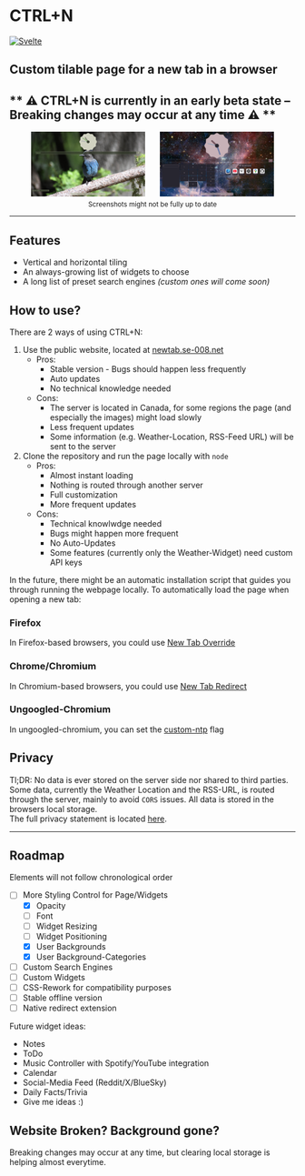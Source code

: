 # CTRL+N

[![Svelte](https://img.shields.io/badge/Svelte-%23f1413d.svg?logo=svelte&logoColor=white)](#)

## Custom tilable page for a new tab in a browser

## ** ⚠️ CTRL+N is currently in an early beta state – Breaking changes may occur at any time ⚠️ **

<div style="display: flex; flex-direction: row; justify-content: center; gap: 5%;">
	<img width="40%" title="Screenshot_Bird_Light" src="screenshots/Bird_Light.png" />
	<img width="40%" title="Screenshot_Space_Full" src="screenshots/Space_Full.png" />
</div>
<center><sub>Screenshots might not be fully up to date</sub></center>

---

## Features

- Vertical and horizontal tiling
- An always-growing list of widgets to choose
- A long list of preset search engines _(custom ones will come soon)_

## How to use?

There are 2 ways of using CTRL+N:

1. Use the public website, located at [newtab.se-008.net](https://newtab.se-008.net)
   - Pros:
	 - Stable version - Bugs should happen less frequently
	 - Auto updates
	 - No technical knowledge needed
   - Cons:
	 - The server is located in Canada, for some regions the page (and especially the images) might load slowly
	 - Less frequent updates
	 - Some information (e.g. Weather-Location, RSS-Feed URL) will be sent to the server
2. Clone the repository and run the page locally with `node`
   - Pros:
	 - Almost instant loading
	 - Nothing is routed through another server
	 - Full customization
	 - More frequent updates
   - Cons:
	 - Technical knowlwdge needed
	 - Bugs might happen more frequent
	 - No Auto-Updates
	 - Some features (currently only the Weather-Widget) need custom API keys

In the future, there might be an automatic installation script that guides you through running the webpage locally.
To automatically load the page when opening a new tab:

### Firefox

In Firefox-based browsers, you could use [New Tab Override](https://addons.mozilla.org/en-US/firefox/addon/new-tab-override/)

### Chrome/Chromium

In Chromium-based browsers, you could use [New Tab Redirect](https://chromewebstore.google.com/detail/new-tab-redirect/)

### Ungoogled-Chromium

In ungoogled-chromium, you can set the [custom-ntp](chrome://flags/#custom-ntp) flag

## Privacy

Tl;DR: No data is ever stored on the server side nor shared to third parties. Some data, currently the Weather Location and the RSS-URL, is routed through the server, mainly to avoid `CORS` issues. All data is stored in the browsers local storage. <br/>
The full privacy statement is located [here](https://newtab.se-008.net/privacy).

---

## Roadmap

Elements will not follow chronological order

- [ ] More Styling Control for Page/Widgets
  - [x] Opacity
  - [ ] Font
  - [ ] Widget Resizing
  - [ ] Widget Positioning
  - [x] User Backgrounds
  - [x] User Background-Categories
- [ ] Custom Search Engines
- [ ] Custom Widgets
- [ ] CSS-Rework for compatibility purposes
- [ ] Stable offline version
- [ ] Native redirect extension

Future widget ideas:

- Notes
- ToDo
- Music Controller with Spotify/YouTube integration
- Calendar
- Social-Media Feed (Reddit/X/BlueSky)
- Daily Facts/Trivia
- Give me ideas :)

## Website Broken? Background gone?

Breaking changes may occur at any time, but clearing local storage is helping almost everytime.
